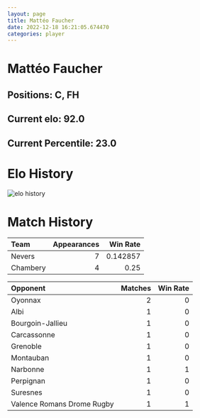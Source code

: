 ```yaml
---  
layout: page  
title: Mattéo Faucher  
date: 2022-12-18 16:21:05.674470  
categories: player  
---
```

# Mattéo Faucher

## Positions: C, FH

## Current elo: 92.0

## Current Percentile: 23.0

# Elo History


![elo history](history_MattéoFaucher.png)
# Match History


| Team     |   Appearances |   Win Rate |
|:---------|--------------:|-----------:|
| Nevers   |             7 |   0.142857 |
| Chambery |             4 |   0.25     |

| Opponent                   |   Matches |   Win Rate |
|:---------------------------|----------:|-----------:|
| Oyonnax                    |         2 |          0 |
| Albi                       |         1 |          0 |
| Bourgoin-Jallieu           |         1 |          0 |
| Carcassonne                |         1 |          0 |
| Grenoble                   |         1 |          0 |
| Montauban                  |         1 |          0 |
| Narbonne                   |         1 |          1 |
| Perpignan                  |         1 |          0 |
| Suresnes                   |         1 |          0 |
| Valence Romans Drome Rugby |         1 |          1 |